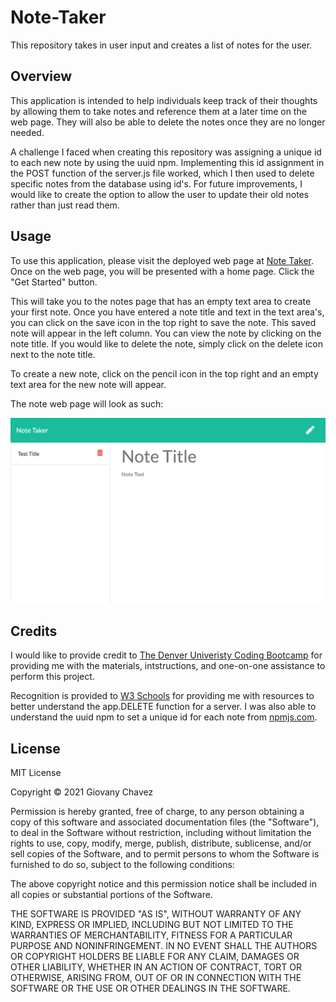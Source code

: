 # Note-Taker

This repository takes in user input and creates a list of notes for the user.

## Overview

This application is intended to help individuals keep track of their thoughts by allowing them to take notes and reference them at a later time on the web page. They will also be able to delete the notes once they are no longer needed.

A challenge I faced when creating this repository was assigning a unique id to each new note by using the uuid npm. Implementing this id assignment in the POST function of the server.js file worked, which I then used to delete specific notes from the database using id's. For future improvements, I would like to create the option to allow the user to update their old notes rather than just read them.


## Usage

To use this application, please visit the deployed web page at [Note Taker](https://limitless-bastion-08253.herokuapp.com/). Once on the web page, you will be presented with a home page. Click the "Get Started" button.

This will take you to the notes page that has an empty text area to create your first note. Once you have entered a note title and text in the text area's, you can click on the save icon in the top right to save the note. This saved note will appear in the left column. You can view the note by clicking on the note title. If you would like to delete the note, simply click on the delete icon next to the note title.

To create a new note, click on the pencil icon in the top right and an empty text area for the new note will appear.


The note web page will look as such:

![Example Note Web Page](/images/notePage.png)


## Credits

I would like to provide credit to [The Denver Univeristy Coding Bootcamp](https://bootcamp.du.edu/coding/) for providing me with the materials, intstructions, and one-on-one assistance to perform this project.

Recognition is provided to [W3 Schools](https://www.w3schools.com/) for providing me with resources to better understand the app.DELETE function for a server. I was also able to understand the uuid npm to set a unique id for each note from [npmjs.com](https://www.npmjs.com/package/uuid).


## License

MIT License

Copyright &copy; 2021 Giovany Chavez

Permission is hereby granted, free of charge, to any person obtaining a copy
of this software and associated documentation files (the "Software"), to deal
in the Software without restriction, including without limitation the rights
to use, copy, modify, merge, publish, distribute, sublicense, and/or sell
copies of the Software, and to permit persons to whom the Software is
furnished to do so, subject to the following conditions:

The above copyright notice and this permission notice shall be included in all
copies or substantial portions of the Software.

THE SOFTWARE IS PROVIDED "AS IS", WITHOUT WARRANTY OF ANY KIND, EXPRESS OR
IMPLIED, INCLUDING BUT NOT LIMITED TO THE WARRANTIES OF MERCHANTABILITY,
FITNESS FOR A PARTICULAR PURPOSE AND NONINFRINGEMENT. IN NO EVENT SHALL THE
AUTHORS OR COPYRIGHT HOLDERS BE LIABLE FOR ANY CLAIM, DAMAGES OR OTHER
LIABILITY, WHETHER IN AN ACTION OF CONTRACT, TORT OR OTHERWISE, ARISING FROM,
OUT OF OR IN CONNECTION WITH THE SOFTWARE OR THE USE OR OTHER DEALINGS IN THE
SOFTWARE.